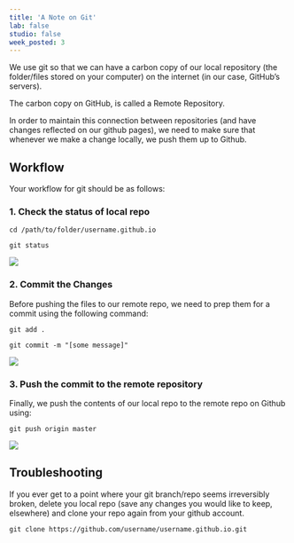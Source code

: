 ```yaml
---
title: 'A Note on Git'
lab: false
studio: false
week_posted: 3
---  
```



We use git so that we can have a carbon copy of our local repository (the folder/files stored on your computer) on the internet (in our case, GitHub’s servers).

The carbon copy on GitHub, is called a Remote Repository.

In order to maintain this connection between repositories (and have changes reflected on our github pages), we need to make sure that whenever we make a change locally, we push them up to Github.


## Workflow

Your workflow for git should be as follows:



### 1. Check the status of local repo  


~~~
cd /path/to/folder/username.github.io
~~~
~~~
git status
~~~

![]({{site.url}}/files/git_1.png)  


### 2. Commit the Changes

Before pushing the files to our remote repo, we need to prep them for a commit using the following command:  

~~~
git add .
~~~
~~~
git commit -m "[some message]"
~~~  

![]({{site.url}}/files/git_2.png)



### 3. Push the commit to the remote repository

Finally, we push the contents of our local repo to the remote repo on Github using:  

~~~
git push origin master
~~~  

![]({{site.url}}/files/git_3.png)


## Troubleshooting

If you ever get to a point where your git branch/repo seems irreversibly broken, delete you local repo (save any changes you would like to keep, elsewhere) and clone your repo again from your github account.

~~~
git clone https://github.com/username/username.github.io.git
~~~
